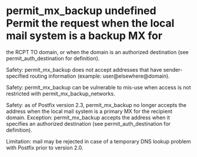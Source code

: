 # permit_mx_backup undefined Permit the request when the local mail system is a backup MX for
the RCPT TO domain, or when the domain is an authorized destination
(see permit_auth_destination for definition).



 Safety: permit_mx_backup does not accept addresses that have
sender-specified routing information (example: user@elsewhere@domain).

 Safety: permit_mx_backup can be vulnerable to mis-use when
access is not restricted with permit_mx_backup_networks.

 Safety: as of Postfix version 2.3, permit_mx_backup no longer
accepts the address when the local mail system is a primary MX for
the recipient domain.  Exception: permit_mx_backup accepts the address
when it specifies an authorized destination (see permit_auth_destination
for definition).

 Limitation: mail may be rejected in case of a temporary DNS
lookup problem with Postfix prior to version 2.0.

